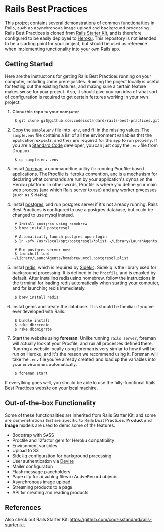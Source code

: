 # Rails Best Practices

This project contains several demonstrations of common functionalities in Rails, such as asynchronous image upload and background processing. Rails Best Practices is cloned from [Rails Starter Kit](https://github.com/codeisstandard/rails-starter-kit), and is therefore configured to be easily deployed to [Heroku](https://www.heroku.com/). This repository is not intended to be a starting point for your project, but should be used as reference when implementing functionality into your own Rails app.

## Getting Started

Here are the instructions for getting Rails Best Practices running on your computer, including some prerequisites. Running the project locally is useful for testing out the existing features, and making sure a certain feature makes sense for your project. Also, it should give you can idea of what sort of configuration is required to get certain features working in your own project.

1. Clone this repo to your computer

		$ git clone git@github.com:codeisstandard/rails-best-practices.git
		
2. Copy the `sample.env` file into `.env`, and fill in the missing values. The `sample.env` file contains a list of all the environment variables that the application expects, and they are required for the app to run properly. If you are a [Standard Code](http://www.standardco.de/) developer, you can just copy the `.env` file from Dropbox.

		$ cp sample.env .env
		
3. Install [foreman](https://github.com/ddollar/foreman), a command-line utility for running Procfile-based applications. The Procfile is Heroku convention, and is a mechanism for declaring what commands are run by your application's dynos on the Heroku platform. In other words, Procfile is where you define your main web process (and which Rails server to use) and any worker processes (such as Sidekiq).

4. Install [postgres](http://www.postgresql.org/), and run postgres server if it's not already running. Rails Best Practices is configured to use a postgres database, but could be changed to use mysql instead.

		# Install postgres using homebrew
		$ brew install postgresql
		
		# Automatically launch postgres upon login
		$ ln -sfv /usr/local/opt/postgresql/*plist ~/Library/LaunchAgents

		# Run postgres server now
		$ launchctl load ~/Library/LaunchAgents/homebrew.mxcl.postgresql.plist
		
5. Install [redis](http://redis.io/), which is required by [Sidekiq](http://sidekiq.org/). Sidekiq is the library used for background processing. It is defined in the `Procfile`, and is enabled by default. After installing redis using [homebrew](http://brew.sh/), follow the instructions in the terminal for loading redis automatically when starting your computer, and for launching redis immediately.

		$ brew install redis
		
6. Install gems and create the database. This should be familiar if you've ever developed with Rails.

		$ bundle install
		$ rake db:create
		$ rake db:migrate
		
7. Start the website using **foreman**. Unlike running `rails server`, foreman will actually look at your Procfile, and run all processes defined there. Running a website locally using foreman is very similar to how it will be run on Heroku, and it's the reason we recommend using it. Foreman will take the `.env` file you've already created, and load up the variables into your environment automatically.

		$ foreman start
		
If everything goes well, you should be able to use the fully-functional Rails Best Practices website on your local machine.

## Out-of-the-box Functionality

Some of these functionalities are inherited from Rails Starter Kit, and some are demonstrations that are specific to Rails Best Practices. **Product** and **Image** models are used to demo some of the features.

- Bootstrap with SASS
- Procfile and 12factor gem for Heroku compatibility
- Environment variables
- Upload to S3
- Sidekiq configuration for background processing
- User authentication via [Devise](https://github.com/plataformatec/devise)
- Mailer configuration
- Flash message placeholders
- Paperclip for attaching files to ActiveRecord objects
- Asynchronous image upload
- Streaming products to a page
- API for creating and reading products

## References

Also check out Rails Starter Kit: https://github.com/codeisstandard/rails-starter-kit